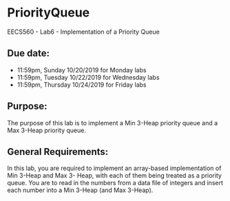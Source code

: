 # PriorityQueue
EECS560 - Lab6 - Implementation of a Priority Queue

## Due date:
* 11:59pm, Sunday 10/20/2019 for Monday labs
* 11:59pm, Tuesday 10/22/2019 for Wednesday labs
* 11:59pm, Thursday 10/24/2019 for Friday labs

## Purpose: 
The purpose of this lab is to implement a Min 3-Heap priority queue and a Max 3-Heap priority queue.

## General Requirements: 
In this lab, you are required to implement an array-based implementation of Min 3-Heap and Max 3- Heap, with each of them being treated as a priority queue.  You are to read in the numbers from a data file of integers and insert each number into a Min 3-Heap (and Max 3-Heap).
